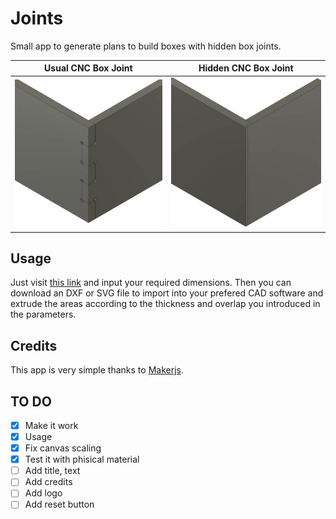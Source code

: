 # Joints

Small app to generate plans to build boxes with hidden box joints.

[hidden]: https://github.com/dmartzol/joints/blob/master/images/Hidden.jpg "Hidden box joint"

[usual]: https://github.com/dmartzol/joints/blob/master/images/Ugly.jpg "Hidden box joint"

Usual CNC Box Joint           |  Hidden CNC Box Joint
:----------------------------:|:-----------------------------:
![Usual CNC Box Joint][usual] |  ![Hidden CNC Box Joint][hidden]

## Usage

Just visit [this link](https://www.danielmartinezolivas.com/joints/) and input your required dimensions. Then you can download an DXF or SVG file to import into your prefered CAD software
 and extrude the areas according to the thickness and overlap you introduced in the parameters.

 ## Credits

 This app is very simple thanks to [Makerjs](https://maker.js.org).

 ## TO DO

- [X] Make it work
- [X] Usage
- [X] Fix canvas scaling
- [X] Test it with phisical material
- [ ] Add title, text
- [ ] Add credits
- [ ] Add logo
- [ ] Add reset button